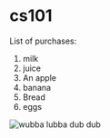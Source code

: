 # cs101


List of purchases:
1. milk
2. juice
3. An apple
4. banana
5. Bread
6. eggs

![wubba lubba dub dub](https://cdna.artstation.com/p/assets/images/images/013/641/654/large/amelia-404-2.jpg?1540530395.jpg)